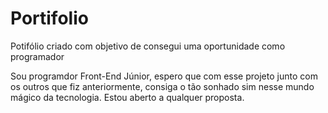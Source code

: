 # Portifolio
 Potifólio criado com objetivo de consegui uma oportunidade como programador

 Sou programdor Front-End Júnior, espero que com esse projeto junto com os outros que fiz anteriormente, consiga o tão sonhado sim nesse mundo mágico da tecnologia. Estou aberto a qualquer proposta. 
